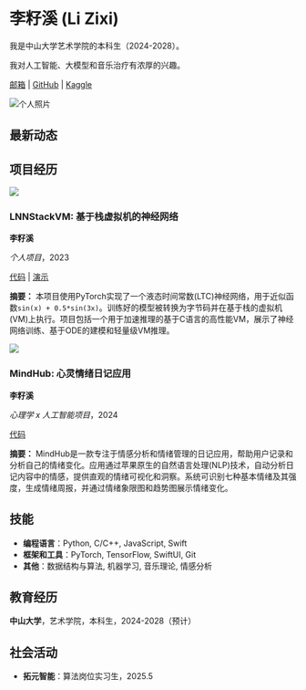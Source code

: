 # 李籽溪 (Li Zixi)

我是中山大学艺术学院的本科生（2024-2028）。

我对人工智能、大模型和音乐治疗有浓厚的兴趣。

[邮箱](mailto:lizixi2006@outlook.com) | [GitHub](https://github.com/lizixi-0x2F) | [Kaggle](https://www.kaggle.com/tianlulee)

![个人照片](media/profile.jpg)

## 最新动态

<!-- 动态内容置空 -->

## 项目经历

![](media/project1.png)

### LNNStackVM: 基于栈虚拟机的神经网络

**李籽溪**

*个人项目*，2023

[代码](https://github.com/lizixi-0x2F/LNNStackVM) | [演示](https://github.com/lizixi-0x2F/LNNStackVM)

**摘要：** 本项目使用PyTorch实现了一个液态时间常数(LTC)神经网络，用于近似函数`sin(x) + 0.5*sin(3x)`。训练好的模型被转换为字节码并在基于栈的虚拟机(VM)上执行。项目包括一个用于加速推理的基于C语言的高性能VM，展示了神经网络训练、基于ODE的建模和轻量级VM推理。

![](media/projects/mindhub.png)

### MindHub: 心灵情绪日记应用

**李籽溪**

*心理学 x 人工智能项目*，2024

[代码](https://github.com/lizixi-0x2F/MindHub)

**摘要：** MindHub是一款专注于情感分析和情绪管理的日记应用，帮助用户记录和分析自己的情绪变化。应用通过苹果原生的自然语言处理(NLP)技术，自动分析日记内容中的情感，提供直观的情绪可视化和洞察。系统可识别七种基本情绪及其强度，生成情绪周报，并通过情绪象限图和趋势图展示情绪变化。

## 技能

- **编程语言**：Python, C/C++, JavaScript, Swift
- **框架和工具**：PyTorch, TensorFlow, SwiftUI, Git
- **其他**：数据结构与算法, 机器学习, 音乐理论, 情感分析

## 教育经历

**中山大学**，艺术学院，本科生，2024-2028（预计）

## 社会活动

- **拓元智能**：算法岗位实习生，2025.5 